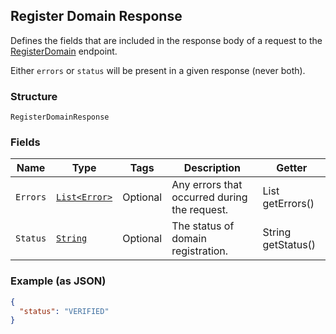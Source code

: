 ## Register Domain Response

Defines the fields that are included in the response body of
a request to the [RegisterDomain](#endpoint-registerdomain) endpoint.

Either `errors` or `status` will be present in a given response (never both).

### Structure

`RegisterDomainResponse`

### Fields

| Name | Type | Tags | Description | Getter |
|  --- | --- | --- | --- | --- |
| `Errors` | [`List<Error>`](/doc/models/error.md) | Optional | Any errors that occurred during the request. | List<Error> getErrors() |
| `Status` | [`String`](/doc/models/register-domain-response-status.md) | Optional | The status of domain registration. | String getStatus() |

### Example (as JSON)

```json
{
  "status": "VERIFIED"
}
```

